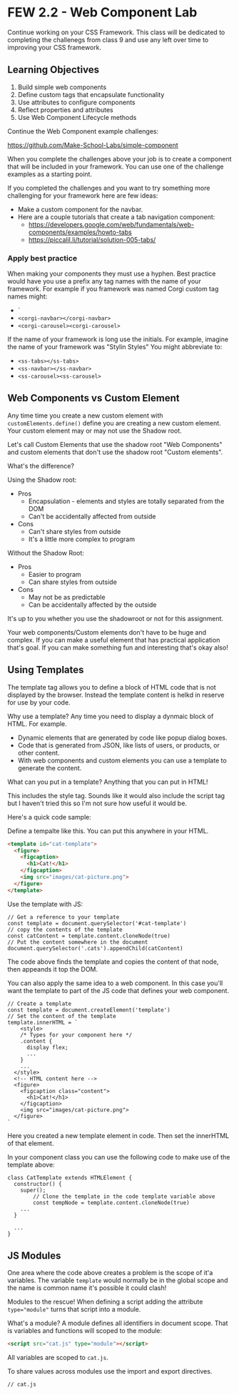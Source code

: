 # FEW 2.2 - Web Component Lab

Continue working on your CSS Framework. This class will be dedicated to completing the challenegs from class 9 and use any left over time to improving your CSS framework. 

## Learning Objectives 

1. Build simple web components
1. Define custom tags that encapsulate functionality
1. Use attributes to configure components
1. Reflect properties and attributes 
1. Use Web Component Lifecycle methods

Continue the Web Component example challenges: 

https://github.com/Make-School-Labs/simple-component

When you complete the challenges above your job is to create a component that will be included in your framework. You can use one of the challenge examples as a starting point. 

If you completed the challenges and you want to try something more challenging for your framework here are few ideas: 

- Make a custom component for the navbar. 
- Here are a couple tutorials that create a tab navigation component:
  - https://developers.google.com/web/fundamentals/web-components/examples/howto-tabs
  - https://piccalil.li/tutorial/solution-005-tabs/

### Apply best practice

When making your components they must use a hyphen. Best practice would have you use a prefix any tag names with the name of your framework. For example if you framework was named Corgi custom tag names might: 

- `<corgi-tabs></corgi-tabs>
- `<corgi-navbar></corgi-navbar>`
- `<corgi-carousel><corgi-carousel>` 

If the name of your framework is long use the initials. For example, imagine the name of your framework was "Stylin Styles" You might abbreviate to:

- `<ss-tabs></ss-tabs>`
- `<ss-navbar></ss-navbar>`
- `<ss-carousel><ss-carousel>` 

## Web Components vs Custom Element

Any time time you create a new custom element with `customElements.define()` define you are creating a new custom element. Your custom element may or may not use the Shadow root. 

Let's call Custom Elements that use the shadow root "Web Components" and custom elements that don't use the shadow root "Custom elements". 

What's the difference? 

Using the Shadow root: 

- Pros
  - Encapsulation - elements and styles are totally separated from the DOM
  - Can't be accidentally affected from outside
- Cons 
  - Can't share styles from outside
  - It's a little more complex to program

Without the Shadow Root: 

- Pros
  - Easier to program
  - Can share styles from outside
- Cons
  - May not be as predictable 
  - Can be accidentally affected by the outside

It's up to you whether you use the shadowroot or not for this assignment. 

Your web components/Custom elements don't have to be huge and complex. If you can make a useful element that has practical application that's goal. If you can make something fun and interesting that's okay also!

## Using Templates 

The template tag allows you to define a block of HTML code that is not displayed by the browser. Instead the template content is helkd in reserve for use by your code. 

Why use a template? Any time you need to display a dynmaic block of HTML. For example. 

- Dynamic elements that are generated by code like popup dialog boxes. 
- Code that is generated from JSON, like lists of users, or products, or other content. 
- With web components and custom elements you can use a template to generate the content. 

What can you put in a template? Anything that you can put in HTML! 

This includes the style tag. Sounds like it would also include the script tag but I haven't tried this so I'm not sure how useful it would be. 

Here's a quick code sample: 

Define a tempalte like this. You can put this anywhere in your HTML. 

```HTML
<template id="cat-template">
  <figure>
    <figcaption>
      <h1>Cat!</h1>
    </figcaption>
    <img src="images/cat-picture.png">
  </figure>
</template>
```

Use the template with JS:

```JS 
// Get a reference to your template
const template = document.querySelector('#cat-template')
// copy the contents of the template
const catContent = template.content.cloneNode(true)
// Put the content somewhere in the document
document.querySelector('.cats').appendChild(catContent)
```

The code above finds the template and copies the content of that node, then appeands it top the DOM. 

You can also apply the same idea to a web component. In this case you'll want the template to part of the JS code that defines your web component. 

```JS
// Create a template
const template = document.createElement('template')
// Set the content of the template
template.innerHTML = `
	<style>
    /* Types for your component here */
    .content {
      display flex;
      ...
    }
    ...
  </style>
  <!-- HTML content here -->
  <figure>
    <figcaption class="content">
      <h1>Cat!</h1>
    </figcaption>
    <img src="images/cat-picture.png">
  </figure>
`
```

Here you created a new template element in code. Then set the innerHTML of that element. 

In your component class you can use the following code to make use of the template above: 

```JS
class CatTemplate extends HTMLElement {
  constructor() {
    super();
		// Clone the template in the code template variable above
		const tempNode = template.content.cloneNode(true)
    ...
  }

  ...
}
```

## JS Modules

One area where the code above creates a problem is the scope of it'a variables. The variable `template` would normally be in the global scope and the name is common name it's possible it could clash! 

Modules to the rescue! When defining a script adding the attribute `type="module"` turns that script into a module. 

What's a module? A module defines all identifiers in document scope. That is variables and functions will scoped to the module: 

```HTML
<script src="cat.js" type="module"></script>
```

All variables are scoped to `cat.js`. 

To share values across modules use the import and export directives. 

```JS
// cat.js

```
